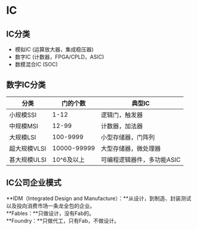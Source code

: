 # IC
## IC分类
* 模拟IC (运算放大器，集成稳压器)
* 数字IC (计数器，FPGA/CPLD，ASIC)
* 数模混合IC (SOC)

## 数字IC分类
|分类|门的个数|典型IC|
|---|---|---|
|小规模SSI   |1-12       |逻辑门，触发器|
|中规模MSI   |12-99      |计数器，加法器|
|大规模LSI   |100-9999   |小型存储器，门阵列|
|超大规模VLSI|10000-99999|大型存储器，微处理器|
|甚大规模ULSI|10^6及以上 |可编程逻辑器件，多功能ASIC|

## IC公司企业模式
**IDM（Integrated Design and Manufacture）：**从设计，到制造、封装测试以及投向消费市场一条龙全包的企业。  
**Fables：**只做设计，没有Fab的。  
**Foundry：**只做代工，只有Fab，不做设计。
